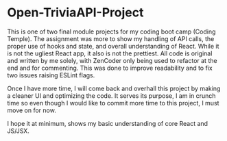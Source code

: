 ﻿# Open-TriviaAPI-Project
This is one of two final module projects for my coding boot camp (Coding Temple). The assignment was more to show my handling of API calls, the proper use of hooks and state, and overall understanding of React. While it is not the ugliest React app, it also is not the prettiest. All code is original and written by me solely, with ZenCoder only being used to refactor at the end and for commenting. This was done to improve readability and to fix two issues raising ESLint flags.

Once I have more time, I will come back and overhall this project by making a cleaner UI and optimizing the code. It serves its purpose, I am in crunch time so even though I would like to commit more time to this project, I must move on for now.

I hope it at minimum, shows my basic understanding of core React and JS/JSX. 
